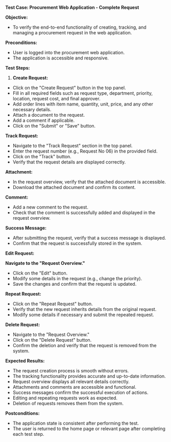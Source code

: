 ﻿**Test Case: Procurement Web Application - Complete Request**

**Objective:** 

- To verify the end-to-end functionality of creating, tracking, and managing a procurement request in the web application.

**Preconditions:**

- User is logged into the procurement web application.
- The application is accessible and responsive.

**Test Steps:**

1. **Create Request:**
- Click on the "Create Request" button in the top panel.
- Fill in all required fields such as request type, department, priority, location, request cost, and final approver.
- Add order lines with item name, quantity, unit, price, and any other necessary details.
- Attach a document to the request.
- Add a comment if applicable.
- Click on the "Submit" or "Save" button.

**Track Request:**

- Navigate to the "Track Request" section in the top panel.
- Enter the request number (e.g., Request No 06) in the provided field.
- Click on the "Track" button.
- Verify that the request details are displayed correctly.

**Attachment:**

- In the request overview, verify that the attached document is accessible.
- Download the attached document and confirm its content.

**Comment:**

- Add a new comment to the request.
- Check that the comment is successfully added and displayed in the request overview.

**Success Message:**

- After submitting the request, verify that a success message is displayed.
- Confirm that the request is successfully stored in the system.

**Edit Request:**

**Navigate to the "Request Overview."**

- Click on the "Edit" button.
- Modify some details in the request (e.g., change the priority).
- Save the changes and confirm that the request is updated.

**Repeat Request:**

- Click on the "Repeat Request" button.
- Verify that the new request inherits details from the original request.
- Modify some details if necessary and submit the repeated request.

**Delete Request:**

- Navigate to the "Request Overview."
- Click on the "Delete Request" button.
- Confirm the deletion and verify that the request is removed from the system.

**Expected Results:**

- The request creation process is smooth without errors.
- The tracking functionality provides accurate and up-to-date information.
- Request overview displays all relevant details correctly.
- Attachments and comments are accessible and functional.
- Success messages confirm the successful execution of actions.
- Editing and repeating requests work as expected.
- Deletion of requests removes them from the system.

**Postconditions:**

- The application state is consistent after performing the test.
- The user is returned to the home page or relevant page after completing each test step.

